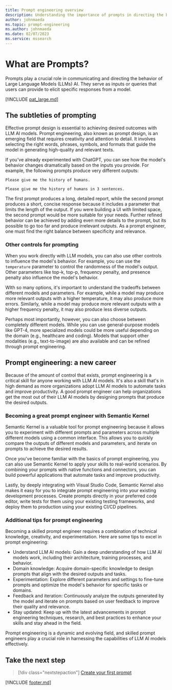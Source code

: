 ```yaml
---
title: Prompt engineering overview
description: Understanding the importance of prompts in directing the behavior of Large Language Models (LLM) AI
author: johnmaeda
ms.topic: prompt-engineering
ms.author: johnmaeda
ms.date: 02/07/2023
ms.service: mssearch
---
```

# What are Prompts?

Prompts play a crucial role in communicating and directing the behavior of Large Language Models (LLMs) AI. They serve as inputs or queries that users can provide to elicit specific responses from a model. 

[!INCLUDE [pat_large.md](../includes/pat_large.md)]

## The subtleties of prompting
Effective prompt design is essential to achieving desired outcomes with LLM AI models. Prompt engineering, also known as prompt design, is an emerging field that requires creativity and attention to detail. It involves selecting the right words, phrases, symbols, and formats that guide the model in generating high-quality and relevant texts.

If you've already experimented with ChatGPT, you can see how the model's behavior changes dramatically based on the inputs you provide. For example, the following prompts produce very different outputs:

`Please give me the history of humans.`

`Please give me the history of humans in 3 sentences.`

The first prompt produces a long, detailed report, while the second prompt produces a short, concise response because it includes a parameter that limits the length of the output. If you were building a UI with limited space, the second prompt would be more suitable for your needs. Further refined behavior can be achieved by adding even more details to the prompt, but its possible to go too far and produce irrelevant outputs. As a prompt engineer, one must find the right balance between specificity and relevance.

### Other controls for prompting 
When you work directly with LLM models, you can also use other controls to influence the model's behavior. For example, you can use the `temperature` parameter to control the randomness of the model's output.  Other parameters like top-k, top-p, frequency penalty, and presence penalty also influence the model's behavior.

WIth so many options, it's important to understand the tradeoffs between different models and parameters. For example, while a model may produce more relevant outputs with a higher temperature, it may also produce more errors. Similarly, while a model may produce more relevant outputs with a higher frequency penalty, it may also produce less diverse outputs.

Perhaps most importantly, however, you can also choose between completely different models. While you can use general-purpose models like GPT-4, more specialized models could be more useful depending on the domain (e.g., healthcare and coding). Models that support other modalities (e.g., text-to-image) are also available and can be refined through prompt engineering.

## Prompt engineering: a new career
Because of the amount of control that exists, prompt engineering is a critical skill for anyone working with LLM AI models. It's also a skill that's in high demand as more organizations adopt LLM AI models to automate tasks and improve productivity. A good prompt engineer can help organizations get the most out of their LLM AI models by designing prompts that produce the desired outputs.

### Becoming a great prompt engineer with Semantic Kernel
Semantic Kernel is a valuable tool for prompt engineering because it allows you to experiment with different prompts and parameters across multiple different models using a common interface. This allows you to quickly compare the outputs of different models and parameters, and iterate on prompts to achieve the desired results.

Once you've become familiar with the basics of prompt engineering, you can also use Semantic Kernel to apply your skills to real-world scenarios. By combining your prompts with native functions and connectors, you can build powerful applications that automate tasks and improve productivity.

Lastly, by deeply integrating with Visual Studio Code, Semantic Kernel also makes it easy for you to integrate prompt engineering into your existing development processes. Create prompts directly in your preferred code editor, write tests for them using your existing testing frameworks, and deploy them to production using your existing CI/CD pipelines.

### Additional tips for prompt engineering
Becoming a skilled prompt engineer requires a combination of technical knowledge, creativity, and experimentation. Here are some tips to excel in prompt engineering:

- Understand LLM AI models: Gain a deep understanding of how LLM AI models work, including their architecture, training processes, and behavior.
- Domain knowledge: Acquire domain-specific knowledge to design prompts that align with the desired outputs and tasks.
- Experimentation: Explore different parameters and settings to fine-tune prompts and optimize the model's behavior for specific tasks or domains.
- Feedback and iteration: Continuously analyze the outputs generated by the model and iterate on prompts based on user feedback to improve their quality and relevance.
- Stay updated: Keep up with the latest advancements in prompt engineering techniques, research, and best practices to enhance your skills and stay ahead in the field.

Prompt engineering is a dynamic and evolving field, and skilled prompt engineers play a crucial role in harnessing the capabilities of LLM AI models effectively.


## Take the next step

> [!div class="nextstepaction"]
> [Create your first prompt](/semantic-kernel/prompt-engineering/your-first-prompt.md)

[!INCLUDE [footer.md](../includes/footer.md)]